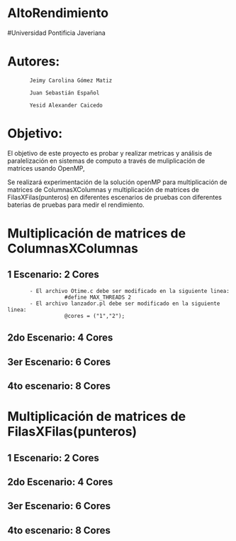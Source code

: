 # AltoRendimiento
#Universidad Pontificia Javeriana

# Autores: 

           Jeimy Carolina Gómez Matiz

           Juan Sebastián Español
           
           Yesid Alexander Caicedo
           

# Objetivo: 


El objetivo de este proyecto es probar y realizar metricas y análisis de paralelización en sistemas de computo a través de muliplicación de matrices usando OpenMP,

Se realizará experimentación de la solución openMP para multiplicación de matrices de ColumnasXColumnas y multiplicación de matrices de FilasXFilas(punteros) en diferentes escenarios de pruebas con diferentes baterias de pruebas  para medir el rendimiento.

# Multiplicación de matrices de ColumnasXColumnas

## 1 Escenario: 2 Cores
           - El archivo Otime.c debe ser modificado en la siguiente linea:
                      #define MAX_THREADS 2
           - El archivo lanzador.pl debe ser modificado en la siguiente linea:
                      @cores = ("1","2");
## 2do Escenario:  4 Cores

## 3er Escenario: 6 Cores

## 4to escenario: 8 Cores

# Multiplicación de matrices de FilasXFilas(punteros) 

## 1 Escenario: 2 Cores

## 2do Escenario:  4 Cores

## 3er Escenario: 6 Cores

## 4to escenario: 8 Cores
